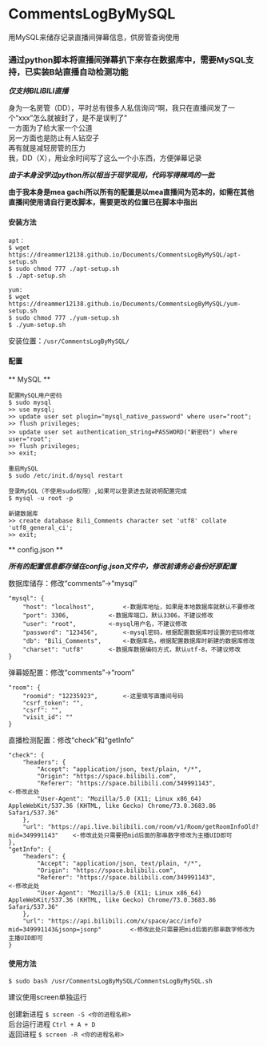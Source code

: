 # CommentsLogByMySQL
用MySQL来储存记录直播间弹幕信息，供房管查询使用
### 通过python脚本将直播间弹幕扒下来存在数据库中，**需要MySQL支持**，已实装B站直播自动检测功能

***仅支持BILIBILI直播***

身为一名房管（DD），平时总有很多人私信询问“啊，我只在直播间发了一个“xxx”怎么就被封了，是不是误判了”  
一方面为了给大家一个公道  
另一方面也是防止有人钻空子  
再有就是减轻房管的压力  
我，DD（X），用业余时间写了这么一个小东西，方便弹幕记录  
  
***由于本身没学过python所以相当于现学现用，代码写得辣鸡的一批***  

**由于我本身是mea gachi所以所有的配置是以mea直播间为范本的，如需在其他直播间使用请自行更改脚本，需要更改的位置已在脚本中指出**
  
#### 安装方法
```
apt：
$ wget https://dreammer12138.github.io/Documents/CommentsLogByMySQL/apt-setup.sh
$ sudo chmod 777 ./apt-setup.sh
$ ./apt-setup.sh

yum:
$ wget https://dreammer12138.github.io/Documents/CommentsLogByMySQL/yum-setup.sh
$ sudo chmod 777 ./yum-setup.sh
$ ./yum-setup.sh

```
  
安装位置：`/usr/CommentsLogByMySQL/`  

#### 配置  

** MySQL **  
```
配置MySQL用户密码
$ sudo mysql
>> use mysql;
>> update user set plugin="mysql_native_password" where user="root";
>> flush privileges;
>> update user set authentication_string=PASSWORD("新密码") where user="root";
>> flush privileges;
>> exit;

重启MySQL
$ sudo /etc/init.d/mysql restart

登录MySQL（不使用sudo权限）,如果可以登录进去就说明配置完成
$ mysql -u root -p

新建数据库
>> create database Bili_Comments character set 'utf8' collate 'utf8_general_ci';
>> exit;

```
  
** config.json **  
  
***所有的配置信息都存储在config.json文件中，修改前请务必备份好原配置***

数据库储存：修改“comments”->“mysql”  
```
"mysql": {
	"host": "localhost",		<-数据库地址，如果是本地数据库就默认不要修改
	"port": 3306,			<-数据库端口，默认3306，不建议修改
	"user": "root",			<-mysql用户名，不建议修改
	"password": "123456",		<-mysql密码，根据配置数据库时设置的密码修改
	"db": "Bili_Comments",		<-数据库名，根据配置数据库时新建的数据库修改
	"charset": "utf8"		<-数据库数据编码方式，默认utf-8，不建议修改
}
```
  
弹幕姬配置：修改“comments”->“room”
```
"room": {
	"roomid": "12235923",		<-这里填写直播间号码
	"csrf_token": "",
	"csrf": "",
	"visit_id": ""
}
```
  
直播检测配置：修改“check”和“getInfo”
```
"check": {
	"headers": {
		"Accept": "application/json, text/plain, */*",
		"Origin": "https://space.bilibili.com",
		"Referer": "https://space.bilibili.com/349991143",				<-修改此处
		"User-Agent": "Mozilla/5.0 (X11; Linux x86_64) AppleWebKit/537.36 (KHTML, like Gecko) Chrome/73.0.3683.86 Safari/537.36"
	},
	"url": "https://api.live.bilibili.com/room/v1/Room/getRoomInfoOld?mid=349991143"	<-修改此处只需要把mid后面的那串数字修改为主播UID即可
},
"getInfo": {
	"headers": {
		"Accept": "application/json, text/plain, */*",
		"Origin": "https://space.bilibili.com",
		"Referer": "https://space.bilibili.com/349991143",				<-修改此处
		"User-Agent": "Mozilla/5.0 (X11; Linux x86_64) AppleWebKit/537.36 (KHTML, like Gecko) Chrome/73.0.3683.86 Safari/537.36"
	},
	"url": "https://api.bilibili.com/x/space/acc/info?mid=349991143&jsonp=jsonp"		<-修改此处只需要把mid后面的那串数字修改为主播UID即可
}
```
  
#### 使用方法
```
$ sudo bash /usr/CommentsLogByMySQL/CommentsLogByMySQL.sh
```
建议使用screen单独运行  

创建新进程 `$ screen -S <你的进程名称>`  
后台运行进程 `Ctrl + A + D`  
返回进程 `$ screen -R <你的进程名称>`  


